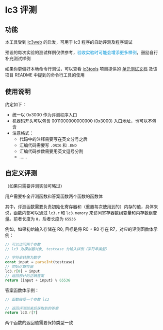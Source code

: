# lc3 评测

<Judge />

## 功能

本工具受到 [lc3web](https://github.com/wchargin/lc3web) 的启发，可用于 lc3 程序的自助评测及程序调试

预设的每次实验的测试样例仅供参考，<span style="color: #0095d9;">验收实验时可能会增添更多样例</span>，鼓励自行补充测试样例

如果你更偏好本地命令行测试，可以查看 [lc3tools](https://github.com/chiragsakhuja/lc3tools) 项目提供的 [单元测试文档](https://github.com/chiragsakhuja/lc3tools/blob/master/docs/TEST.md) 及该项目 README 中提到的命令行工具的使用

## 使用说明

约定如下：

- 统一以 0x3000 作为评测程序入口
- 机器码开头可以包含 0011000000000000 (0x3000) 入口地址，也可以不包含
- 注意格式：
  - 代码中的注释需要写在英文分号之后
  - 汇编代码需要写 `.ORIG` 和 `.END`
  - 汇编代码参数需要用英文逗号分割
  - ......

## 自定义评测

（如果只需要评测实验可略过）

用户需要补全评测函数和答案函数两个函数的函数体

其中，评测函数需要负责初始化寄存器和（重置每次使用到的）内存的值，具体来说，函数内部可以通过 `lc3.r` 和 `lc3.memory` 来访问寄存器数组变量和内存数组变量。前者长度为 `8`，后者长度为 `65536`

例如，如果初始输入存储在 R0, 目标是将 R0 + R0 存在 R7，对应的评测函数体示例：

```js
// 可以访问两个参数
// lc3 为模拟器对象, testcase 为输入样例（字符串类型）

// 字符串转换为数字
const input = parseInt(testcase)
// 初始化寄存器
lc3.r[0] = input
// 返回预计的正确答案
return (input + input) % 65536
```

答案函数体示例：

```js
// 函数接受一个参数 lc3

// 返回评测结束后获取到的答案
return lc3.r[7]
```

两个函数的返回值需要保持类型一致

<script setup>
import Judge from '@theme/Judge.vue'
</script>
